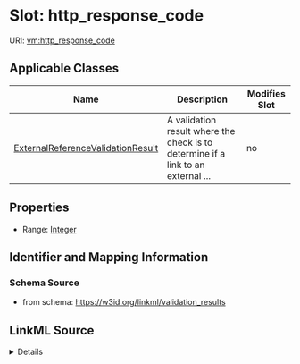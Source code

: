 # Slot: http_response_code

URI: [vm:http_response_code](https://w3id.org/linkml/validation-model/http_response_code)



<!-- no inheritance hierarchy -->




## Applicable Classes

| Name | Description | Modifies Slot |
| --- | --- | --- |
[ExternalReferenceValidationResult](ExternalReferenceValidationResult.md) | A validation result where the check is to determine if a link to an external ... |  no  |







## Properties

* Range: [Integer](Integer.md)





## Identifier and Mapping Information







### Schema Source


* from schema: https://w3id.org/linkml/validation_results




## LinkML Source

<details>
```yaml
name: http_response_code
from_schema: https://w3id.org/linkml/validation_results
rank: 1000
alias: http_response_code
owner: ExternalReferenceValidationResult
domain_of:
- ExternalReferenceValidationResult
range: integer

```
</details>